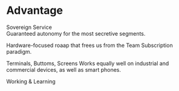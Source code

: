 # Advantage

Sovereign Service  
Guaranteed autonomy for the most secretive segments.

Hardware-focused roaap that frees us from the Team Subscription paradigm.

Terminals, Buttoms, Screens
Works equally well on industrial and commercial devices, as well as smart phones.


Working & Learning




